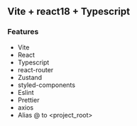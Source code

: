 ## Vite + react18 + Typescript

### Features

-   Vite
-   React
-   Typescript
-   react-router
-   Zustand
-   styled-components
-   Eslint
-   Prettier
-   axios
-   Alias @ to <project_root>
